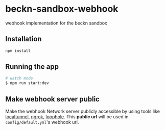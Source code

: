 # beckn-sandbox-webhook

webhook implementation for the beckn sandbox

## Installation

```bash
npm install
```

## Running the app

```bash
# watch mode
$ npm run start:dev
```

## Make webhook server public

Make the webhook Network server publicly accessible by using tools like [localtunnel](https://theboroer.github.io/localtunnel-www), [ngrok](https://ngrok.com/docs), [loophole](https://loophole.cloud/docs). This **public url** will be used in `config/default.yml`'s webhook url.

